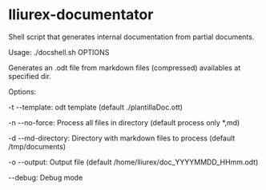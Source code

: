 # lliurex-documentator
Shell script that generates internal documentation from partial documents.

Usage: ./docshell.sh OPTIONS

Generates an .odt file from markdown files (compressed) availables at specified dir.

Options:

 -t --template: odt template (default ./plantillaDoc.ott)

 -n --no-force: Process all files in directory (default process only *,md)

 -d --md-directory: Directory with markdown files to process (default /tmp/documents)
 
 -o --output: Output file (default /home/lliurex/doc_YYYYMMDD_HHmm.odt)
 
 --debug: Debug mode

